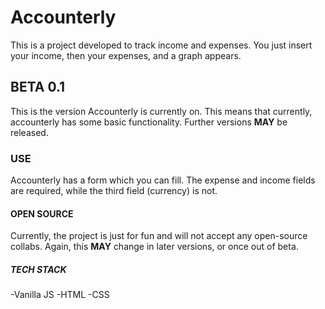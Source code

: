 # Accounterly
This is a project developed to track income and expenses. You just insert your income, then your expenses, and a graph appears. 

## BETA 0.1
This is the version Accounterly is currently on. This means that currently, accounterly has some basic functionality. Further versions **MAY** be released. 

### USE 
Accounterly has a form which you can fill. The expense and income fields are required, while the third field (currency) is not. 

#### OPEN SOURCE
Currently, the project is just for fun and will not accept any open-source collabs. Again, this **MAY** change in later versions, or once out of beta. 

##### TECH STACK 
-Vanilla JS
-HTML
-CSS
